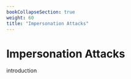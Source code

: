 ```yaml
---
bookCollapseSection: true
weight: 60
title: "Impersonation Attacks"
---
```


# Impersonation Attacks

introduction
